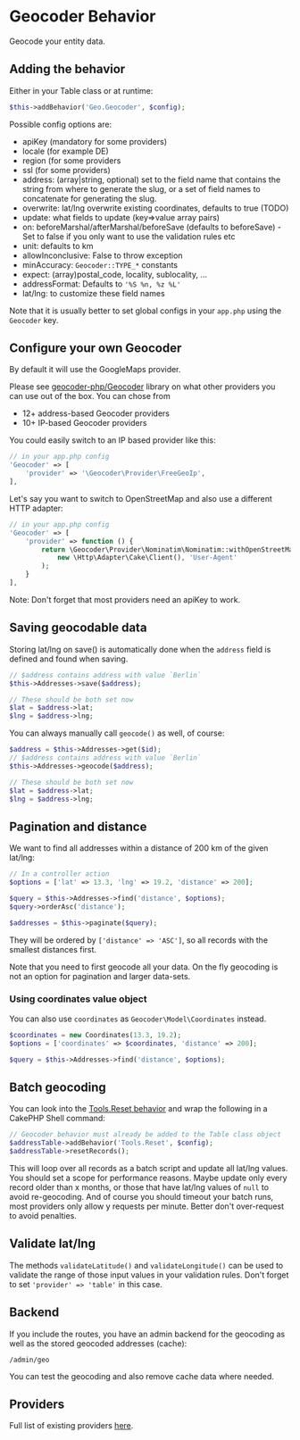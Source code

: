 # Geocoder Behavior
Geocode your entity data.

## Adding the behavior

Either in your Table class or at runtime:
```php
$this->addBehavior('Geo.Geocoder', $config);
```

Possible config options are:
- apiKey (mandatory for some providers)
- locale (for example DE)
- region (for some providers
- ssl (for some providers)
- address: (array|string, optional) set to the field name that contains the string from where to generate the slug, or a set of field names to concatenate for generating the slug.
- overwrite: lat/lng overwrite existing coordinates, defaults to true (TODO)
- update: what fields to update (key=>value array pairs)
- on: beforeMarshal/afterMarshal/beforeSave (defaults to beforeSave) - Set to false if you only want to use the validation rules etc
- unit: defaults to km
- allowInconclusive: False to throw exception
- minAccuracy: `Geocoder::TYPE_*` constants
- expect: (array)postal_code, locality, sublocality, ...
- addressFormat: Defaults to `'%S %n, %z %L'`
- lat/lng: to customize these field names

Note that it is usually better to set global configs in your `app.php` using the `Geocoder` key.

## Configure your own Geocoder
By default it will use the GoogleMaps provider.

Please see [geocoder-php/Geocoder](https://github.com/geocoder-php/Geocoder) library on what other providers you can use out of the box.
You can chose from
- 12+ address-based Geocoder providers
- 10+ IP-based Geocoder providers

You could easily switch to an IP based provider like this:
```php
// in your app.php config
'Geocoder' => [
    'provider' => '\Geocoder\Provider\FreeGeoIp',
],
```

Let's say you want to switch to OpenStreetMap and also use a different HTTP adapter:
```php
// in your app.php config
'Geocoder' => [
    'provider' => function () {
        return \Geocoder\Provider\Nominatim\Nominatim::withOpenStreetMapServer(
            new \Http\Adapter\Cake\Client(), 'User-Agent'
        );
    }
],
```

Note: Don't forget that most providers need an apiKey to work.

## Saving geocodable data

Storing lat/lng on save() is automatically done when the `address` field is defined and found when saving.
```php
// $address contains address with value `Berlin`
$this->Addresses->save($address);

// These should be both set now
$lat = $address->lat;
$lng = $address->lng;
```

You can always manually call `geocode()` as well, of course:
```php
$address = $this->Addresses->get($id);
// $address contains address with value `Berlin`
$this->Addresses->geocode($address);

// These should be both set now
$lat = $address->lat;
$lng = $address->lng;
```

## Pagination and distance

We want to find all addresses within a distance of 200 km of the given lat/lng:
```php
// In a controller action
$options = ['lat' => 13.3, 'lng' => 19.2, 'distance' => 200];

$query = $this->Addresses->find('distance', $options);
$query->orderAsc('distance');

$addresses = $this->paginate($query);
```
They will be ordered by `['distance' => 'ASC']`, so all records with the smallest distances first.

Note that you need to first geocode all your data. On the fly geocoding is not an option for pagination and larger data-sets.

### Using coordinates value object
You can also use `coordinates` as `Geocoder\Model\Coordinates` instead.
```php
$coordinates = new Coordinates(13.3, 19.2);
$options = ['coordinates' => $coordinates, 'distance' => 200];

$query = $this->Addresses->find('distance', $options);
```

## Batch geocoding

You can look into the [Tools.Reset behavior](https://github.com/dereuromark/cakephp-tools/blob/master/src/Model/Behavior/ResetBehavior.php) and wrap the following in a CakePHP Shell command:
```php
// Geocoder behavior must already be added to the Table class object
$addressTable->addBehavior('Tools.Reset', $config);
$addressTable->resetRecords();
```
This will loop over all records as a batch script and update all lat/lng values.
You should set a scope for performance reasons. Maybe update only every record older than x months, or those that have lat/lng values of `null` to avoid
re-geocoding. And of course you should timeout your batch runs, most providers only allow y requests per minute. Better don't over-request to avoid penalties.

## Validate lat/lng

The methods `validateLatitude()` and `validateLongitude()` can be used to validate the range of those input values in your validation rules.
Don't forget to set `'provider' => 'table'` in this case.

## Backend
If you include the routes, you have an admin backend for the geocoding as well as the stored geocoded addresses (cache):

    /admin/geo

You can test the geocoding and also remove cache data where needed.

## Providers
Full list of existing providers [here](https://github.com/geocoder-php/Geocoder#providers).
